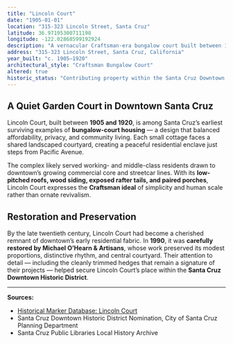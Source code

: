 ```yaml
---
title: "Lincoln Court"
date: "1905-01-01"
location: "315-323 Lincoln Street, Santa Cruz"
latitude: 36.97195300711198
longitude: -122.02868599192924
description: "A vernacular Craftsman-era bungalow court built between 1905 and 1920, later restored by Michael O’Hearn & Artisans in 1990."
address: "315-323 Lincoln Street, Santa Cruz, California"
year_built: "c. 1905–1920"
architectural_style: "Craftsman Bungalow Court"
altered: true
historic_status: "Contributing property within the Santa Cruz Downtown Historic District"
---
```


## A Quiet Garden Court in Downtown Santa Cruz

Lincoln Court, built between **1905 and 1920**, is among Santa Cruz’s earliest surviving examples of **bungalow-court housing** — a design that balanced affordability, privacy, and community living. Each small cottage faces a shared landscaped courtyard, creating a peaceful residential enclave just steps from Pacific Avenue.

The complex likely served working- and middle-class residents drawn to downtown’s growing commercial core and streetcar lines. With its **low-pitched roofs, wood siding, exposed rafter tails, and paired porches**, Lincoln Court expresses the **Craftsman ideal** of simplicity and human scale rather than ornate revivalism.

## Restoration and Preservation

By the late twentieth century, Lincoln Court had become a cherished remnant of downtown’s early residential fabric. In **1990**, it was **carefully restored by Michael O’Hearn & Artisans**, whose work preserved its modest proportions, distinctive rhythm, and central courtyard. Their attention to detail — including the cleanly trimmed hedges that remain a signature of their projects — helped secure Lincoln Court’s place within the **Santa Cruz Downtown Historic District**.

---

**Sources:**

- [Historical Marker Database: Lincoln Court](https://www.hmdb.org/m.asp?m=205302)
- Santa Cruz Downtown Historic District Nomination, City of Santa Cruz Planning Department
- Santa Cruz Public Libraries Local History Archive

